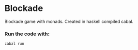 # Blockade
Blockade game with monads. Created in haskell compiled cabal.

### Run the code with:

```cabal run```
